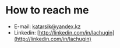 # How to reach me

- E-mail: [katarsik@yandex.kz](katarsik@yandex.kz)
- Linkedin: [http://linkedin.com/in/lachugin](http://linkedin.com/in/lachugin)
